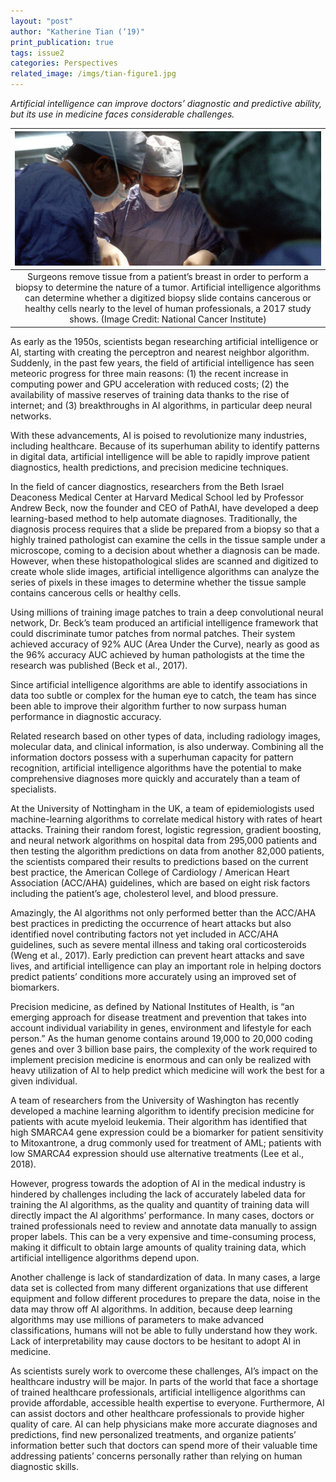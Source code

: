 ```yaml
---
layout: "post"
author: "Katherine Tian (‘19)"
print_publication: true
tags: issue2
categories: Perspectives
related_image: /imgs/tian-figure1.jpg
---
```


*Artificial intelligence can improve doctors’ diagnostic and predictive ability, but its use in medicine faces considerable challenges.*

<!--excerpt-->

| ![](/imgs/tian-figure1.jpg) | 
|:--:| 
|Surgeons remove tissue from a patient’s breast in order to perform a biopsy to determine the nature of a tumor. Artificial intelligence algorithms can determine whether a digitized biopsy slide contains cancerous or healthy cells nearly to the level of human professionals, a 2017 study shows. (Image Credit: National Cancer Institute)|

As early as the 1950s, scientists began researching artificial intelligence or AI, starting with creating the perceptron and nearest neighbor algorithm. Suddenly, in the past few years, the field of artificial intelligence has seen meteoric progress for three main reasons: (1) the recent increase in computing power and GPU acceleration with reduced costs; (2) the availability of massive reserves of training data thanks to the rise of internet; and (3) breakthroughs in AI algorithms, in particular deep neural networks.

With these advancements, AI is poised to revolutionize many industries, including healthcare. Because of its superhuman ability to identify patterns in digital data, artificial intelligence will be able to rapidly improve patient diagnostics, health predictions, and precision medicine techniques.

In the field of cancer diagnostics, researchers from the Beth Israel Deaconess Medical Center at Harvard Medical School led by Professor Andrew Beck, now the founder and CEO of PathAI, have developed a deep learning-based method to help automate diagnoses. Traditionally, the diagnosis process requires that a slide be prepared from a biopsy so that a highly trained pathologist can examine the cells in the tissue sample under a microscope, coming to a decision about whether a diagnosis can be made. However, when these histopathological slides are scanned and digitized to create whole slide images, artificial intelligence algorithms can analyze the series of pixels in these images to determine whether the tissue sample contains cancerous cells or healthy cells.

Using millions of training image patches to train a deep convolutional neural network, Dr. Beck’s team produced an artificial intelligence framework that could discriminate tumor patches from normal patches. Their system achieved accuracy of 92% AUC (Area Under the Curve), nearly as good as the 96% accuracy AUC achieved by human pathologists at the time the research was published (Beck et al., 2017).

Since artificial intelligence algorithms are able to identify associations in data too subtle or complex for the human eye to catch, the team has since been able to improve their algorithm further to now surpass human performance in diagnostic accuracy.

Related research based on other types of data, including radiology images, molecular data, and clinical information, is also underway. Combining all the information doctors possess with a superhuman capacity for pattern recognition, artificial intelligence algorithms have the potential to make comprehensive diagnoses more quickly and accurately than a team of specialists.

At the University of Nottingham in the UK, a team of epidemiologists used machine-learning algorithms to correlate medical history with rates of heart attacks. Training their random forest, logistic regression, gradient boosting, and neural network algorithms on hospital data from 295,000 patients and then testing the algorithm predictions on data from another 82,000 patients, the scientists compared their results to predictions based on the current best practice, the American College of Cardiology / American Heart Association (ACC/AHA) guidelines, which are based on eight risk factors including the patient’s age, cholesterol level, and blood pressure.

Amazingly, the AI algorithms not only performed better than the ACC/AHA best practices in predicting the occurrence of heart attacks but also identified novel contributing factors not yet included in ACC/AHA guidelines, such as severe mental illness and taking oral corticosteroids (Weng et al., 2017). Early prediction can prevent heart attacks and save lives, and artificial intelligence can play an important role in helping doctors predict patients’ conditions more accurately using an improved set of biomarkers.

Precision medicine, as defined by National Institutes of Health, is “an emerging approach for disease treatment and prevention that takes into account individual variability in genes, environment and lifestyle for each person.” As the human genome contains around 19,000 to 20,000 coding genes and over 3 billion base pairs, the complexity of the work required to implement precision medicine is enormous and can only be realized with heavy utilization of AI to help predict which medicine will work the best for a given individual.

A team of researchers from the University of Washington has recently developed a machine learning algorithm to identify precision medicine for patients with acute myeloid leukemia. Their algorithm has identified that high SMARCA4 gene expression could be a biomarker for patient sensitivity to Mitoxantrone, a drug commonly used for treatment of AML; patients with low SMARCA4 expression should use alternative treatments (Lee et al., 2018).

However, progress towards the adoption of AI in the medical industry is hindered by challenges including the lack of accurately labeled data for training the AI algorithms, as the quality and quantity of training data will directly impact the AI algorithms’ performance. In many cases, doctors or trained professionals need to review and annotate data manually to assign proper labels. This can be a very expensive and time-consuming process, making it difficult to obtain large amounts of quality training data, which artificial intelligence algorithms depend upon.

Another challenge is lack of standardization of data. In many cases, a large data set is collected from many different organizations that use different equipment and follow different procedures to prepare the data, noise in the data may throw off AI algorithms. In addition, because deep learning algorithms may use millions of parameters to make advanced classifications, humans will not be able to fully understand how they work. Lack of interpretability may cause doctors to be hesitant to adopt AI in medicine.

As scientists surely work to overcome these challenges, AI’s impact on the healthcare industry will be major. In parts of the world that face a shortage of trained healthcare professionals, artificial intelligence algorithms can provide affordable, accessible health expertise to everyone. Furthermore, AI can assist doctors and other healthcare professionals to provide higher quality of care. AI can help physicians make more accurate diagnoses and predictions, find new personalized treatments, and organize patients’ information better such that doctors can spend more of their valuable time addressing patients’ concerns personally rather than relying on human diagnostic skills.

